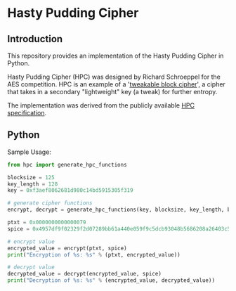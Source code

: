 # Hasty Pudding Cipher

## Introduction

This repository provides an implementation of the Hasty Pudding Cipher in Python.

Hasty Pudding Cipher (HPC) was designed by Richard Schroeppel for the AES competition. HPC is an example of a '[tweakable block cipher][tweakable_block_cipher]', a cipher that takes in a secondary "lightweight" key (a tweak) for further entropy.

The implementation was derived from the publicly available [HPC specification][hpc_specification].

## Python

Sample Usage:

```python
from hpc import generate_hpc_functions

blocksize = 125
key_length = 128
key = 0xf3aef8062681d980c14bd5915305f319

# generate cipher functions
encrypt, decrypt = generate_hpc_functions(key, blocksize, key_length, backup)

ptxt = 0x0000000000000079
spice = 0x4957df9f02329f2d07289bb61a440e059f9c5dcb93048b5686208a26403c5e7f706d0051cdb0d7bb8f0c6e4962e43023a0b02b363ffa0b53abf6d3f4f848f5e9

# encrypt value
encrypted_value = encrypt(ptxt, spice)
print("Encryption of %s: %s" % (ptxt, encrypted_value))

# decrypt value
decrypted_value = decrypt(encrypted_value, spice)
print("Decryption of %s: %s" % (encrypted_value, decrypted_value))
```

[tweakable_block_cipher]: https://people.eecs.berkeley.edu/~daw/papers/tweak-crypto02.pdf
[hpc_specification]: http://richard.schroeppel.name:8015/hpc/hpc-spec
